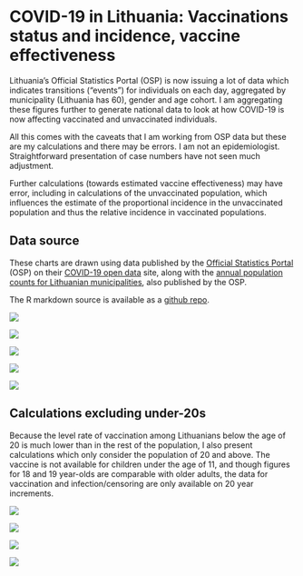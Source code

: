 
# COVID-19 in Lithuania: Vaccinations status and incidence, vaccine effectiveness

Lithuania’s Official Statistics Portal (OSP) is now issuing a lot of
data which indicates transitions (“events”) for individuals on each day,
aggregated by municipality (Lithuania has 60), gender and age cohort. I
am aggregating these figures further to generate national data to look
at how COVID-19 is now affecting vaccinated and unvaccinated
individuals.

All this comes with the caveats that I am working from OSP data but
these are my calculations and there may be errors. I am not an
epidemiologist. Straightforward presentation of case numbers have not
seen much adjustment.

Further calculations (towards estimated vaccine effectiveness) may have
error, including in calculations of the unvaccinated population, which
influences the estimate of the proportional incidence in the
unvaccinated population and thus the relative incidence in vaccinated
populations.

## Data source

These charts are drawn using data published by the [Official Statistics
Portal](https://osp.stat.gov.lt/pradinis) (OSP) on their [COVID-19 open
data](https://experience.arcgis.com/experience/cab84dcfe0464c2a8050a78f817924ca/page/page_5/)
site, along with the [annual population counts for Lithuanian
municipalities](https://osp.stat.gov.lt/en_GB/gyventojai1), also
published by the OSP.

The R markdown source is available as a [github
repo](https://github.com/RichardMN/lt_covid_calcs).

![](/lt_covid_calcs/images/cases_graph_contributions-1.png)<!-- -->

![](/lt_covid_calcs/images/cases_graph_fractions-1.png)<!-- -->

![](/lt_covid_calcs/images/cases_by_status_proportional-1.png)<!-- -->

![](/lt_covid_calcs/images/vaccine_effectiveness_7d-1.png)<!-- -->

![](/lt_covid_calcs/images/vaccine_effectiveness_14d-1.png)<!-- -->

## Calculations excluding under-20s

Because the level rate of vaccination among Lithuanians below the age of
20 is much lower than in the rest of the population, I also present
calculations which only consider the population of 20 and above. The
vaccine is not available for children under the age of 11, and though
figures for 18 and 19 year-olds are comparable with older adults, the
data for vaccination and infection/censoring are only available on 20
year increments.

![](https://osp.stat.gov.lt/documents/10180/8555211/skiepai_amzius_20211118.png)

![](/lt_covid_calcs/images/cases_graph_fractions_adults-1.png)<!-- -->

![](/lt_covid_calcs/images/cases_by_status_proportional_adults-1.png)<!-- -->

![](/lt_covid_calcs/images/vaccine_effectiveness_7d_adults-1.png)<!-- -->
